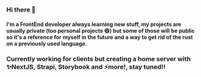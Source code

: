 ### Hi there 👋

#### I'm a FrontEnd developer always learning new stuff, my projects are usually private (too personal projects 😄) but some of those will be public so it's a reference for myself in the future and a way to get rid of the rust on a previously used language.

### Currently working for clients but creating a home server with ✨NextJS, Strapi, Storybook and ⚡more!, stay tuned!!

<!--
**Kreutz56/Kreutz56** is a ✨ _special_ ✨ repository because its `README.md` (this file) appears on your GitHub profile.

Here are some ideas to get you started:

- 🔭 I’m currently working on ...
- 🌱 I’m currently learning ...
- 👯 I’m looking to collaborate on ...
- 🤔 I’m looking for help with ...
- 💬 Ask me about ...
- 📫 How to reach me: ...
- 😄 Pronouns: ...
- ⚡ Fun fact: ...
-->
